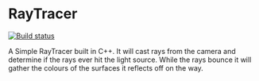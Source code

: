 # RayTracer

[![Build status](https://ci.appveyor.com/api/projects/status/trcg4q9tc6u6583w)](https://ci.appveyor.com/project/stevenandrewcarter/raytracer)

A Simple RayTracer built in C++. It will cast rays from the camera and determine if the rays ever hit the light source. 
While the rays bounce it will gather the colours of the surfaces it reflects off on the way.
